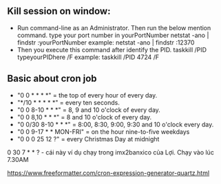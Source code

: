## Kill session on window:
* Run command-line as an Administrator. Then run the below mention command. type your port number in yourPortNumber
netstat -ano | findstr :yourPortNumber
example: netstat -ano | findstr :12370
* Then you execute this command after identify the PID.
taskkill /PID typeyourPIDhere /F
example: taskkill /PID 4724 /F

## Basic about cron job
* "0 0 * * * *" = the top of every hour of every day.
* "*/10 * * * * *" = every ten seconds.
* "0 0 8-10 * * *" = 8, 9 and 10 o'clock of every day.
* "0 0 8,10 * * *" = 8 and 10 o'clock of every day.
* "0 0/30 8-10 * * *" = 8:00, 8:30, 9:00, 9:30 and 10 o'clock every day.
* "0 0 9-17 * * MON-FRI" = on the hour nine-to-five weekdays
* "0 0 0 25 12 ?" = every Christmas Day at midnight

0 30 7 \* \* \? - cái này ví dụ chạy trong imx2banxico của Lợi. Chạy vào lúc 7.30AM

https://www.freeformatter.com/cron-expression-generator-quartz.html

